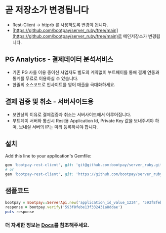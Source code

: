 # 곧 저장소가 변경됩니다
* Rest-Client -> httprb 를 사용하도록 변경이 됩니다.
* [https://github.com/bootpay/server_ruby/tree/main](https://github.com/bootpay/server_ruby/tree/main)로 메인저장소가 변경됩니다.

## PG Analytics - 결제데이터 분석서비스
* 기존 PG 사를 이용 중이신 사업자도 별도의 계약없이 부트페이를 통해 결제 연동과 통계를 무료로 이용하실 수 있습니다.
* 한줄의 소스코드로 인사이트를 얻어 매출을 극대화하세요.



## 결제 검증 및 취소 - 서버사이드용
* 보안상의 이유로 결제검증과 취소는 서버사이드에서 이루어집니다.
* 부트페이 서버와 통신시 Rest용 Application Id, Private Key 값을 보내주셔야 하며, 보내실 서버의 IP는 미리 등록하셔야 합니다.

## 설치 

Add this line to your application's Gemfile:

```ruby
gem 'bootpay-rest-client', git: 'git@github.com:bootpay/server_ruby.git'
# or
gem 'bootpay-rest-client', git: 'https://github.com/bootpay/server_ruby.git'
```

## 샘플코드 

```ruby 
bootpay = Bootpay::ServerApi.new('application_id_value_1234', '593f8febe13f332431a8ddaw')
response = bootpay.verify('593f8febe13f332431a8ddae')
puts response
``` 


### 더 자세한 정보는 [Docs](https://docs.bootpay.co.kr/rest/verify)를 참조해주세요. 
